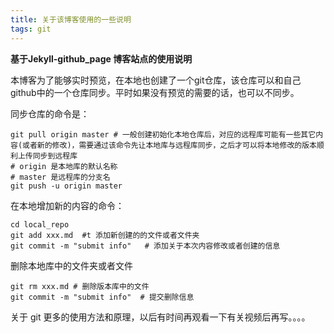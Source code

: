 ```yaml
---
title: 关于该博客使用的一些说明
tags: git
---
```


**基于Jekyll-github_page 博客站点的使用说明**

本博客为了能够实时预览，在本地也创建了一个git仓库，该仓库可以和自己github中的一个仓库同步。平时如果没有预览的需要的话，也可以不同步。

同步仓库的命令是：
```
git pull origin master # 一般创建初始化本地仓库后，对应的远程库可能有一些其它内容(或者新的修改)，需要通过该命令先让本地库与远程库同步，之后才可以将本地修改的版本顺利上传同步到远程库 
# origin 是本地库的默认名称
# master 是远程库的分支名
git push -u origin master
```

在本地增加新的内容的命令：
```
cd local_repo
git add xxx.md  #t 添加新创建的的文件或者文件夹
git commit -m "submit info"   # 添加关于本次内容修改或者创建的信息
```
删除本地库中的文件夹或者文件
```
git rm xxx.md # 删除版本库中的文件
git commit -m "submit info"  # 提交删除信息
```
关于 git 更多的使用方法和原理，以后有时间再观看一下有关视频后再写。。。。
